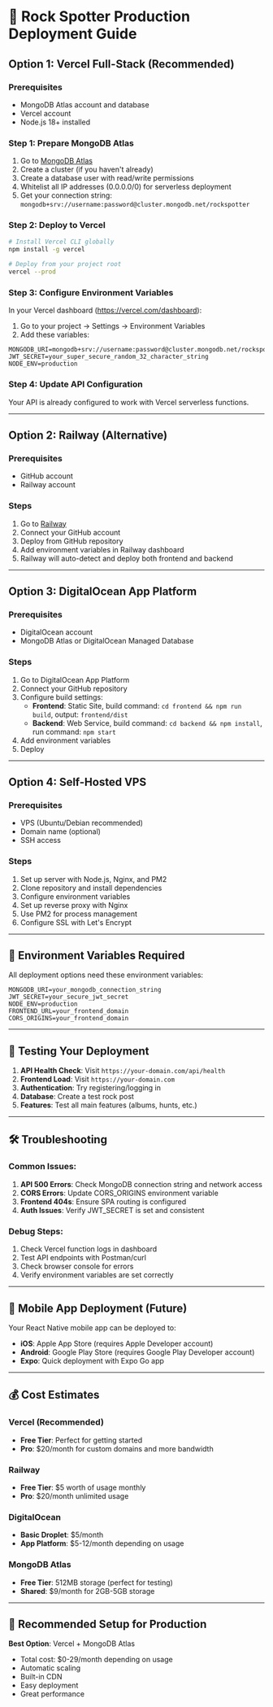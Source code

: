 # 🚀 Rock Spotter Production Deployment Guide

## Option 1: Vercel Full-Stack (Recommended)

### Prerequisites
- MongoDB Atlas account and database
- Vercel account
- Node.js 18+ installed

### Step 1: Prepare MongoDB Atlas
1. Go to [MongoDB Atlas](https://cloud.mongodb.com/)
2. Create a cluster (if you haven't already)
3. Create a database user with read/write permissions
4. Whitelist all IP addresses (0.0.0.0/0) for serverless deployment
5. Get your connection string: `mongodb+srv://username:password@cluster.mongodb.net/rockspotter`

### Step 2: Deploy to Vercel
```bash
# Install Vercel CLI globally
npm install -g vercel

# Deploy from your project root
vercel --prod
```

### Step 3: Configure Environment Variables
In your Vercel dashboard (https://vercel.com/dashboard):

1. Go to your project → Settings → Environment Variables
2. Add these variables:

```
MONGODB_URI=mongodb+srv://username:password@cluster.mongodb.net/rockspotter
JWT_SECRET=your_super_secure_random_32_character_string
NODE_ENV=production
```

### Step 4: Update API Configuration
Your API is already configured to work with Vercel serverless functions.

---

## Option 2: Railway (Alternative)

### Prerequisites
- GitHub account
- Railway account

### Steps
1. Go to [Railway](https://railway.app/)
2. Connect your GitHub account
3. Deploy from GitHub repository
4. Add environment variables in Railway dashboard
5. Railway will auto-detect and deploy both frontend and backend

---

## Option 3: DigitalOcean App Platform

### Prerequisites
- DigitalOcean account
- MongoDB Atlas or DigitalOcean Managed Database

### Steps
1. Go to DigitalOcean App Platform
2. Connect your GitHub repository
3. Configure build settings:
   - **Frontend**: Static Site, build command: `cd frontend && npm run build`, output: `frontend/dist`
   - **Backend**: Web Service, build command: `cd backend && npm install`, run command: `npm start`
4. Add environment variables
5. Deploy

---

## Option 4: Self-Hosted VPS

### Prerequisites
- VPS (Ubuntu/Debian recommended)
- Domain name (optional)
- SSH access

### Steps
1. Set up server with Node.js, Nginx, and PM2
2. Clone repository and install dependencies
3. Configure environment variables
4. Set up reverse proxy with Nginx
5. Use PM2 for process management
6. Configure SSL with Let's Encrypt

---

## 🔧 Environment Variables Required

All deployment options need these environment variables:

```env
MONGODB_URI=your_mongodb_connection_string
JWT_SECRET=your_secure_jwt_secret
NODE_ENV=production
FRONTEND_URL=your_frontend_domain
CORS_ORIGINS=your_frontend_domain
```

---

## 🧪 Testing Your Deployment

1. **API Health Check**: Visit `https://your-domain.com/api/health`
2. **Frontend Load**: Visit `https://your-domain.com`
3. **Authentication**: Try registering/logging in
4. **Database**: Create a test rock post
5. **Features**: Test all main features (albums, hunts, etc.)

---

## 🛠️ Troubleshooting

### Common Issues:

1. **API 500 Errors**: Check MongoDB connection string and network access
2. **CORS Errors**: Update CORS_ORIGINS environment variable
3. **Frontend 404s**: Ensure SPA routing is configured
4. **Auth Issues**: Verify JWT_SECRET is set and consistent

### Debug Steps:
1. Check Vercel function logs in dashboard
2. Test API endpoints with Postman/curl
3. Check browser console for errors
4. Verify environment variables are set correctly

---

## 📱 Mobile App Deployment (Future)

Your React Native mobile app can be deployed to:
- **iOS**: Apple App Store (requires Apple Developer account)
- **Android**: Google Play Store (requires Google Play Developer account)
- **Expo**: Quick deployment with Expo Go app

---

## 💰 Cost Estimates

### Vercel (Recommended)
- **Free Tier**: Perfect for getting started
- **Pro**: $20/month for custom domains and more bandwidth

### Railway
- **Free Tier**: $5 worth of usage monthly
- **Pro**: $20/month unlimited usage

### DigitalOcean
- **Basic Droplet**: $5/month
- **App Platform**: $5-12/month depending on usage

### MongoDB Atlas
- **Free Tier**: 512MB storage (perfect for testing)
- **Shared**: $9/month for 2GB-5GB storage

---

## 🎯 Recommended Setup for Production

**Best Option**: Vercel + MongoDB Atlas
- Total cost: $0-29/month depending on usage
- Automatic scaling
- Built-in CDN
- Easy deployment
- Great performance